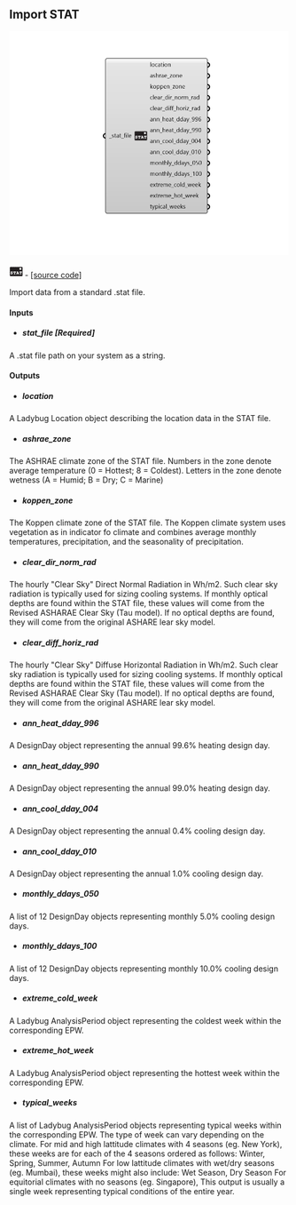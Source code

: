 ## Import STAT

![](../../images/components/Import_STAT.png)

![](../../images/icons/Import_STAT.png) - [[source code]](https://github.com/ladybug-tools/ladybug-grasshopper/blob/master/ladybug_grasshopper/src//LB%20Import%20STAT.py)


Import data from a standard .stat file. 



#### Inputs
* ##### stat_file [Required]
A .stat file path on your system as a string. 

#### Outputs
* ##### location
A Ladybug Location object describing the location data in the STAT file. 
* ##### ashrae_zone
The ASHRAE climate zone of the STAT file. Numbers in the zone denote average temperature (0 = Hottest; 8 = Coldest). Letters in the zone denote wetness (A = Humid; B = Dry; C = Marine) 
* ##### koppen_zone
The Koppen climate zone of the STAT file. The Koppen climate system uses vegetation as in indicator fo climate and combines average monthly temperatures, precipitation, and the seasonality of precipitation. 
* ##### clear_dir_norm_rad
The hourly "Clear Sky" Direct Normal Radiation in Wh/m2. Such clear sky radiation is typically used for sizing cooling systems. If monthly optical depths are found within the STAT file, these values will come from the Revised ASHARAE Clear Sky (Tau model). If no optical depths are found, they will come from the original ASHARE lear sky model. 
* ##### clear_diff_horiz_rad
The hourly "Clear Sky" Diffuse Horizontal Radiation in Wh/m2. Such clear sky radiation is typically used for sizing cooling systems. If monthly optical depths are found within the STAT file, these values will come from the Revised ASHARAE Clear Sky (Tau model). If no optical depths are found, they will come from the original ASHARE lear sky model. 
* ##### ann_heat_dday_996
A DesignDay object representing the annual 99.6% heating design day. 
* ##### ann_heat_dday_990
A DesignDay object representing the annual 99.0% heating design day. 
* ##### ann_cool_dday_004
A DesignDay object representing the annual 0.4% cooling design day. 
* ##### ann_cool_dday_010
A DesignDay object representing the annual 1.0% cooling design day. 
* ##### monthly_ddays_050
A list of 12 DesignDay objects representing monthly 5.0% cooling design days. 
* ##### monthly_ddays_100
A list of 12 DesignDay objects representing monthly 10.0% cooling design days. 
* ##### extreme_cold_week
A Ladybug AnalysisPeriod object representing the coldest week within the corresponding EPW. 
* ##### extreme_hot_week
A Ladybug AnalysisPeriod object representing the hottest week within the corresponding EPW. 
* ##### typical_weeks
A list of Ladybug AnalysisPeriod objects representing typical weeks within the corresponding EPW. The type of week can vary depending on the climate. 
For mid and high lattitude climates with 4 seasons (eg. New York), these weeks are for each of the 4 seasons ordered as follows: Winter, Spring, Summer, Autumn 
For low lattitude climates with wet/dry seasons (eg. Mumbai), these weeks might also include: Wet Season, Dry Season 
For equitorial climates with no seasons (eg. Singapore), This output is usually a single week representing typical conditions of the entire year. 